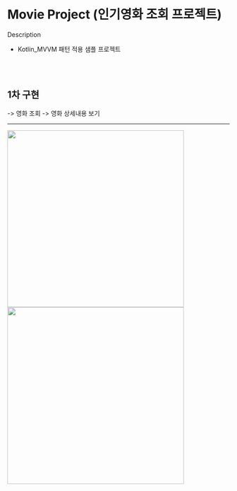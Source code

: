 # Movie Project (인기영화 조회 프로젝트) 


Description 
 - Kotlin_MVVM 패턴 적용 샘플 프로젝트
 
 <br/><br/>
 
 <h2>1차 구현</h2>
  -> 영화 조회
  -> 영화 상세내용 보기
  
-----------
<div>
  <img width="400" src="https://user-images.githubusercontent.com/46430166/92470029-ca8f2a00-f210-11ea-93a6-868210ec52ed.jpg">
  <img width="400" src="https://user-images.githubusercontent.com/46430166/92470165-01654000-f211-11ea-90b1-0b7a4885ebb3.jpg">
</div>
